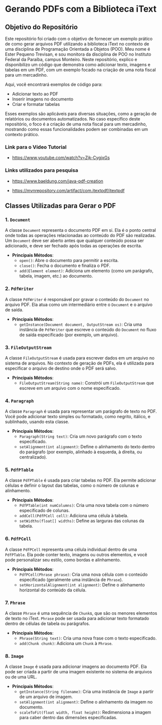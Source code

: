 # Gerando PDFs com a Biblioteca iText

## Objetivo do Repositório

Este repositório foi criado com o objetivo de fornecer um exemplo prático de como gerar arquivos PDF utilizando a biblioteca iText no contexto de uma disciplina de Programação Orientada a Objetos (POO). Meu nome é Ester Pequeno Trevisan, e sou monitora da disciplina de POO no Instituto Federal da Paraíba, campus Monteiro. Neste repositório, explico e disponibilizo um código que demonstra como adicionar texto, imagens e tabelas em um PDF, com um exemplo focado na criação de uma nota fiscal para um mercadinho.

Aqui, você encontrará exemplos de código para:

- Adicionar texto ao PDF
- Inserir imagens no documento
- Criar e formatar tabelas

Esses exemplos são aplicáveis para diversas situações, como a geração de relatórios ou documentos automatizados. No caso específico deste repositório, o foco é a criação de uma nota fiscal para um mercadinho, mostrando como essas funcionalidades podem ser combinadas em um contexto prático.

### Link para o Vídeo Tutorial

- https://www.youtube.com/watch?v=Zjk-CygjxGs

### Links utilizados para pesquisa

- https://www.baeldung.com/java-pdf-creation

- https://mvnrepository.com/artifact/com.itextpdf/itextpdf

## Classes Utilizadas para Gerar o PDF

### 1. `Document`

A classe `Document` representa o documento PDF em si. Ela é o ponto central onde todas as operações relacionadas ao conteúdo do PDF são realizadas. Um `Document` deve ser aberto antes que qualquer conteúdo possa ser adicionado, e deve ser fechado após todas as operações de escrita.

- **Principais Métodos**:
  - `open()`: Abre o documento para permitir a escrita.
  - `close()`: Fecha o documento e finaliza o PDF.
  - `add(Element element)`: Adiciona um elemento (como um parágrafo, tabela, imagem, etc.) ao documento.

### 2. `PdfWriter`

A classe `PdfWriter` é responsável por gravar o conteúdo do `Document` no arquivo PDF. Ela atua como um intermediário entre o `Document` e o arquivo de saída.

- **Principais Métodos**:
  - `getInstance(Document document, OutputStream os)`: Cria uma instância de `PdfWriter` que escreve o conteúdo do `Document` no fluxo de saída especificado (por exemplo, um arquivo).

### 3. `FileOutputStream`

A classe `FileOutputStream` é usada para escrever dados em um arquivo no sistema de arquivos. No contexto de geração de PDFs, ela é utilizada para especificar o arquivo de destino onde o PDF será salvo.

- **Principais Métodos**:
  - `FileOutputStream(String name)`: Constrói um `FileOutputStream` que escreve em um arquivo com o nome especificado.

### 4. `Paragraph`

A classe `Paragraph` é usada para representar um parágrafo de texto no PDF. Você pode adicionar texto simples ou formatado, como negrito, itálico, e sublinhado, usando esta classe.

- **Principais Métodos**:
  - `Paragraph(String text)`: Cria um novo parágrafo com o texto especificado.
  - `setAlignment(int alignment)`: Define o alinhamento do texto dentro do parágrafo (por exemplo, alinhado à esquerda, à direita, ou centralizado).

### 5. `PdfPTable`

A classe `PdfPTable` é usada para criar tabelas no PDF. Ela permite adicionar células e definir o layout das tabelas, como o número de colunas e alinhamento.

- **Principais Métodos**:
  - `PdfPTable(int numColumns)`: Cria uma nova tabela com o número especificado de colunas.
  - `addCell(PdfPCell cell)`: Adiciona uma célula à tabela.
  - `setWidths(float[] widths)`: Define as larguras das colunas da tabela.

### 6. `PdfPCell`

A classe `PdfPCell` representa uma célula individual dentro de uma `PdfPTable`. Ela pode conter texto, imagens ou outros elementos, e você pode personalizar seu estilo, como bordas e alinhamento.

- **Principais Métodos**:
  - `PdfPCell(Phrase phrase)`: Cria uma nova célula com o conteúdo especificado (geralmente uma instância de `Phrase`).
  - `setHorizontalAlignment(int alignment)`: Define o alinhamento horizontal do conteúdo da célula.

### 7. `Phrase`

A classe `Phrase` é uma sequência de `Chunk`s, que são os menores elementos de texto no iText. `Phrase` pode ser usada para adicionar texto formatado dentro de células de tabela ou parágrafos.

- **Principais Métodos**:
  - `Phrase(String text)`: Cria uma nova frase com o texto especificado.
  - `add(Chunk chunk)`: Adiciona um `Chunk` à `Phrase`.

### 8. `Image`

A classe `Image` é usada para adicionar imagens ao documento PDF. Ela pode ser criada a partir de uma imagem existente no sistema de arquivos ou de uma URL.

- **Principais Métodos**:
  - `getInstance(String filename)`: Cria uma instância de `Image` a partir de um arquivo de imagem.
  - `setAlignment(int alignment)`: Define o alinhamento da imagem no documento.
  - `scaleToFit(float width, float height)`: Redimensiona a imagem para caber dentro das dimensões especificadas.
